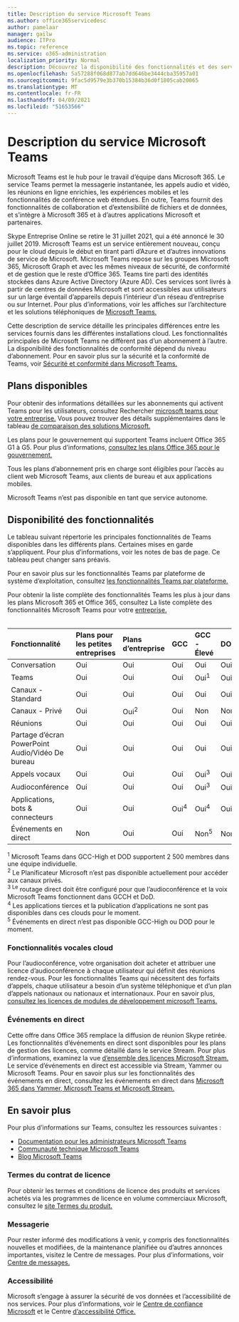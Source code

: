 ```yaml
---
title: Description du service Microsoft Teams
ms.author: office365servicedesc
author: pamelaar
manager: gailw
audience: ITPro
ms.topic: reference
ms.service: o365-administration
localization_priority: Normal
description: Découvrez la disponibilité des fonctionnalités et des services Microsoft Teams dans les plans Microsoft 365 et Office 365.
ms.openlocfilehash: 5a57288f068d877ab7dd646be3444cba35957a01
ms.sourcegitcommit: 9fac5d9579e3b370b15384b36d0f1805cab20065
ms.translationtype: MT
ms.contentlocale: fr-FR
ms.lasthandoff: 04/09/2021
ms.locfileid: "51653566"
---
```

# <a name="microsoft-teams-service-description"></a>Description du service Microsoft Teams

Microsoft Teams est le hub pour le travail d’équipe dans Microsoft 365. Le service Teams permet la messagerie instantanée, les appels audio et vidéo, les réunions en ligne enrichies, les expériences mobiles et les fonctionnalités de conférence web étendues. En outre, Teams fournit des fonctionnalités de collaboration et d’extensibilité de fichiers et de données, et s’intègre à Microsoft 365 et à d’autres applications Microsoft et partenaires.

Skype Entreprise Online se retire le 31 juillet 2021, qui a été annoncé le 30 juillet 2019. [](https://techcommunity.microsoft.com/t5/Microsoft-Teams-Blog/Skype-for-Business-Online-to-Be-Retired-in-2021/ba-p/777833) Microsoft Teams est un service entièrement nouveau, conçu pour le cloud depuis le début en tirant parti d’Azure et d’autres innovations de service de Microsoft. Microsoft Teams repose sur les groupes Microsoft 365, Microsoft Graph et avec les mêmes niveaux de sécurité, de conformité et de gestion que le reste d’Office 365. Teams tire parti des identités stockées dans Azure Active Directory (Azure AD). Ces services sont livrés à partir de centres de données Microsoft et sont accessibles aux utilisateurs sur un large éventail d’appareils depuis l’intérieur d’un réseau d’entreprise ou sur Internet. Pour plus d’informations, voir les affiches sur l’architecture et les solutions téléphoniques de [Microsoft Teams.](/microsoftteams/teams-architecture-solutions-posters)

Cette description de service détaille les principales différences entre les services fournis dans les différentes installations cloud. Les fonctionnalités principales de Microsoft Teams ne diffèrent pas d’un abonnement à l’autre. La disponibilité des fonctionnalités de conformité dépend du niveau d’abonnement. Pour en savoir plus sur la sécurité et la conformité de Teams, voir [Sécurité et conformité dans Microsoft Teams.](/microsoftteams/security-compliance-overview)

## <a name="available-plans"></a>Plans disponibles

Pour obtenir des informations détaillées sur les abonnements qui activent Teams pour les utilisateurs, consultez Rechercher [microsoft teams pour votre entreprise.](https://www.microsoft.com/microsoft-teams/compare-microsoft-teams-options) Vous pouvez trouver des détails supplémentaires dans le tableau [de comparaison des solutions Microsoft.](https://go.microsoft.com/fwlink/?linkid=2139145)

Les plans pour le gouvernement qui supportent Teams incluent Office 365 G1 à G5. Pour plus d’informations, [consultez les plans Office 365 pour le gouvernement.](https://www.microsoft.com/microsoft-365/government/compare-office-365-government-plans)

Tous les plans d’abonnement pris en charge sont éligibles pour l’accès au client web Microsoft Teams, aux clients de bureau et aux applications mobiles.

Microsoft Teams n’est pas disponible en tant que service autonome.

## <a name="feature-availability"></a>Disponibilité des fonctionnalités

Le tableau suivant répertorie les principales fonctionnalités de Teams disponibles dans les différents plans. Certaines mises en garde s’appliquent. Pour plus d’informations, voir les notes de bas de page. Ce tableau peut changer sans préavis.

Pour en savoir plus sur les fonctionnalités Teams par plateforme de système d’exploitation, consultez [les fonctionnalités Teams par plateforme.](https://aka.ms/teamsfeaturesbyplatform)

Pour obtenir la liste complète des fonctionnalités Teams les plus à jour dans les plans Microsoft 365 et Office 365, consultez La liste complète des fonctionnalités Microsoft Teams pour votre [entreprise.](https://www.microsoft.com/microsoft-teams/compare-microsoft-teams-options)<br><br>

| Fonctionnalité | Plans pour les petites entreprises | Plans d’entreprise | GCC | GCC - Élevé | DOD | Plans d’enseignement |
|:-----|:-----|:-----|:-----|:-----|:-----|:-----|
|Conversation  <br/> |Oui  <br/> |Oui  <br/> |Oui  <br/> |Oui  <br/> |Oui  <br/> |Oui  <br/> |
|Teams  <br/> |Oui <br/> |Oui <br/> |Oui <br/> |Oui<sup>1</sup>  <br/> |Oui<sup>1</sup>  <br/> |Oui  <br/> |
|Canaux - Standard  <br/> |Oui  <br/> |Oui  <br/> |Oui  <br/> |Oui  <br/> |Oui  <br/> |Oui  <br/> |
|Canaux - Privé  <br/> |Oui  <br/> |Oui<sup>2</sup>  <br/> |Oui <br/> |Non  <br/> |Non <br/> |Oui  <br/> |
|Réunions  <br/> |Oui  <br/> |Oui  <br/> |Oui  <br/> |Oui  <br/> |Oui  <br/> |Oui  <br/> |
|Partage d’écran PowerPoint Audio/Vidéo De bureau <br/> |Oui  <br/> |Oui  <br/> |Oui  <br/> |Oui  <br/> |Oui  <br/> |Oui  <br/> |
|Appels vocaux  <br/> |Oui  <br/> |Oui  <br/> |Oui  <br/> |Oui<sup>3</sup>  <br/> |Oui<sup>3</sup>  <br/> |Oui  <br/> |
|Audioconférence  <br/> |Oui  <br/> |Oui  <br/> |Oui  <br/> |Oui<sup>3</sup>  <br/> |Oui<sup>3</sup>  <br/> |Oui  <br/> |
|Applications, bots & connecteurs  <br/> |Oui  <br/> |Oui  <br/> |Oui<sup>4</sup>  <br/> |Oui<sup>4</sup>  <br/> |Oui<sup>4</sup>  <br/> |Oui  <br/> |
|Événements en direct  <br/> |Non  <br/> |Oui  <br/> |Oui  <br/> |Non<sup>5</sup>  <br/> |Non<sup>5</sup>  <br/> |Oui  <br/> |

<sup>1</sup> Microsoft Teams dans GCC-High et DOD supportent 2 500 membres dans une équipe individuelle.<br/>
<sup>2</sup> Le Planificateur Microsoft n’est pas disponible actuellement pour accéder aux canaux privés.<br/>
<sup>3 Le</sup> routage direct doit être configuré pour que l’audioconférence et la voix Microsoft Teams fonctionnent dans GCCH et DoD.<br/>
<sup>4</sup> Les applications tierces et la publication d’applications ne sont pas disponibles dans ces clouds pour le moment.<br/>
<sup>5</sup> Événements en direct n’est pas disponible GCC-High ou DOD pour le moment.<br/>

### <a name="cloud-voice-features"></a>Fonctionnalités vocales cloud

Pour l’audioconférence, votre organisation doit acheter et attribuer une licence d’audioconférence à chaque utilisateur qui définit des réunions rendez-vous. Pour les fonctionnalités Teams qui nécessitent des forfaits d’appels, chaque utilisateur a besoin d’un système téléphonique et d’un plan d’appels nationaux ou nationaux et internationaux. Pour en savoir plus, [consultez les licences de modules de développement microsoft Teams.](/microsoftteams/teams-add-on-licensing/microsoft-teams-add-on-licensing)

### <a name="live-events"></a>Événements en direct

Cette offre dans Office 365 remplace la diffusion de réunion Skype retirée. Les fonctionnalités d’événements en direct sont disponibles pour les plans de gestion des licences, comme détaillé dans le service Stream. Pour plus d’informations, examinez la vue [d’ensemble des licences Microsoft Stream.](/stream/license-overview) Le service d’événements en direct est accessible via Stream, Yammer ou Microsoft Teams. Pour en savoir plus sur les fonctionnalités des événements en direct, consultez les événements en direct dans [Microsoft 365 dans Yammer, Microsoft Teams et Microsoft Stream.](/stream/live-event-m365)

## <a name="learn-more"></a>En savoir plus

Pour plus d’informations sur Teams, consultez les ressources suivantes :
 
- [Documentation pour les administrateurs Microsoft Teams](/MicrosoftTeams)
- [Communauté technique Microsoft Teams](https://techcommunity.microsoft.com/t5/microsoft-teams/ct-p/MicrosoftTeams)
- [Blog Microsoft Teams](https://aka.ms/TeamsBlog)

### <a name="licensing-terms"></a>Termes du contrat de licence

Pour obtenir les termes et conditions de licence des produits et services achetés via les programmes de licence en volume commerciaux Microsoft, consultez le [site Termes du produit.](https://www.microsoft.com/licensing/terms/) 

### <a name="messaging"></a>Messagerie 

Pour rester informé des modifications à venir, y compris des fonctionnalités nouvelles et modifiées, de la maintenance planifiée ou d’autres annonces importantes, visitez le Centre de messages. Pour plus d’informations, voir [Centre de messages.](/microsoft-365/admin/manage/message-center)

### <a name="accessibility"></a>Accessibilité

Microsoft s’engage à assurer la sécurité de vos données et l’accessibilité de nos services. Pour plus d’informations, voir le [Centre de confiance Microsoft](https://www.microsoft.com/trust-center) et le Centre [d’accessibilité Office.](https://support.office.com/article/ecab0fcf-d143-4fe8-a2ff-6cd596bddc6d)